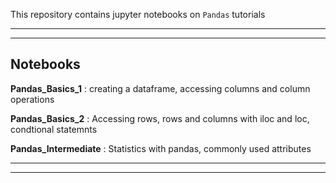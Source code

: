 This repository contains jupyter notebooks on `Pandas` tutorials
***
***
## Notebooks

**Pandas_Basics_1** : creating a dataframe, accessing columns and column operations

**Pandas_Basics_2** : Accessing rows, rows and columns with iloc and loc, condtional statemnts

**Pandas_Intermediate** : Statistics with pandas, commonly used attributes

***
***
